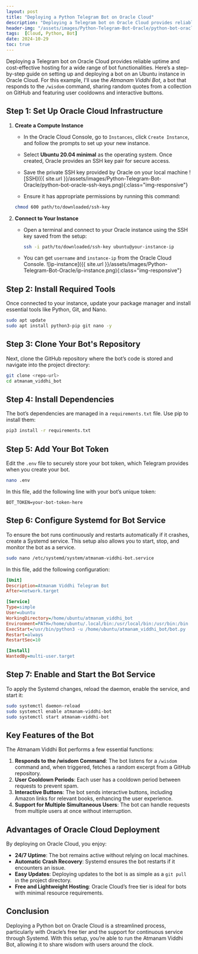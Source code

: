 ```yaml
---
layout: post
title: "Deploying a Python Telegram Bot on Oracle Cloud"
description: "Deploying a Telegram bot on Oracle Cloud provides reliable uptime and cost-effective hosting for a wide range of bot functionalities."
header-img: "/assets/images/Python-Telegram-Bot-Oracle/python-bot-oracle-ssh-keys.png"
tags:  [Cloud, Python, Bot]
date: 2024-10-29
toc: true
---
```


Deploying a Telegram bot on Oracle Cloud provides reliable uptime and cost-effective hosting for a wide range of bot functionalities. Here’s a step-by-step guide on setting up and deploying a bot on an Ubuntu instance in Oracle Cloud. For this example, I'll use the *Atmanam Viddhi Bot*, a bot that responds to the `/wisdom` command, sharing random quotes from a collection on GitHub and featuring user cooldowns and interactive buttons.

## Step 1: Set Up Oracle Cloud Infrastructure

1. **Create a Compute Instance**
   - In the Oracle Cloud Console, go to `Instances`, click `Create Instance`, and follow the prompts to set up your new instance.
   - Select **Ubuntu 20.04 minimal** as the operating system. Once created, Oracle provides an SSH key pair for secure access.
   - Save the private SSH key provided by Oracle on your local machine
   ![SSH]({{ site.url }}/assets/images/Python-Telegram-Bot-Oracle/python-bot-oracle-ssh-keys.png){:class="img-responsive"}

   - Ensure it has appropriate permissions by running this command:
   ```bash 
   chmod 600 path/to/downloaded/ssh-key
   ```

2. **Connect to Your Instance**
   - Open a terminal and connect to your Oracle instance using the SSH key saved from the setup:
     ```bash
     ssh -i path/to/downloaded/ssh-key ubuntu@your-instance-ip
     ```
   - You can get `username` and `instance-ip` from the Oracle Cloud Console.
    ![ip-instance]({{ site.url }}/assets/images/Python-Telegram-Bot-Oracle/ip-instance.png){:class="img-responsive"}


## Step 2: Install Required Tools

Once connected to your instance, update your package manager and install essential tools like Python, Git, and Nano.

```bash
sudo apt update
sudo apt install python3-pip git nano -y
```

## Step 3: Clone Your Bot's Repository

Next, clone the GitHub repository where the bot’s code is stored and navigate into the project directory:

```bash
git clone <repo-url>
cd atmanam_viddhi_bot
```

## Step 4: Install Dependencies

The bot’s dependencies are managed in a `requirements.txt` file. Use pip to install them:

```bash
pip3 install -r requirements.txt
```

## Step 5: Add Your Bot Token

Edit the `.env` file to securely store your bot token, which Telegram provides when you create your bot.

```bash
nano .env
```

In this file, add the following line with your bot’s unique token:
```plaintext
BOT_TOKEN=your-bot-token-here
```

## Step 6: Configure Systemd for Bot Service

To ensure the bot runs continuously and restarts automatically if it crashes, create a Systemd service. This setup also allows you to start, stop, and monitor the bot as a service.

```bash
sudo nano /etc/systemd/system/atmanam-viddhi-bot.service
```

In this file, add the following configuration:

```ini
[Unit]
Description=Atmanam Viddhi Telegram Bot
After=network.target

[Service]
Type=simple
User=ubuntu
WorkingDirectory=/home/ubuntu/atmanam_viddhi_bot
Environment=PATH=/home/ubuntu/.local/bin:/usr/local/bin:/usr/bin:/bin
ExecStart=/usr/bin/python3 -u /home/ubuntu/atmanam_viddhi_bot/bot.py
Restart=always
RestartSec=10

[Install]
WantedBy=multi-user.target
```

## Step 7: Enable and Start the Bot Service

To apply the Systemd changes, reload the daemon, enable the service, and start it:

```bash
sudo systemctl daemon-reload
sudo systemctl enable atmanam-viddhi-bot
sudo systemctl start atmanam-viddhi-bot
```

## Key Features of the Bot

The Atmanam Viddhi Bot performs a few essential functions:
1. **Responds to the /wisdom Command**: The bot listens for a `/wisdom` command and, when triggered, fetches a random excerpt from a GitHub repository.
2. **User Cooldown Periods**: Each user has a cooldown period between requests to prevent spam.
3. **Interactive Buttons**: The bot sends interactive buttons, including Amazon links for relevant books, enhancing the user experience.
4. **Support for Multiple Simultaneous Users**: The bot can handle requests from multiple users at once without interruption.

## Advantages of Oracle Cloud Deployment

By deploying on Oracle Cloud, you enjoy:
- **24/7 Uptime**: The bot remains active without relying on local machines.
- **Automatic Crash Recovery**: Systemd ensures the bot restarts if it encounters an issue.
- **Easy Updates**: Deploying updates to the bot is as simple as a `git pull` in the project directory.
- **Free and Lightweight Hosting**: Oracle Cloud’s free tier is ideal for bots with minimal resource requirements.

## Conclusion

Deploying a Python bot on Oracle Cloud is a streamlined process, particularly with Oracle’s free tier and the support for continuous service through Systemd. With this setup, you’re able to run the Atmanam Viddhi Bot, allowing it to share wisdom with users around the clock.